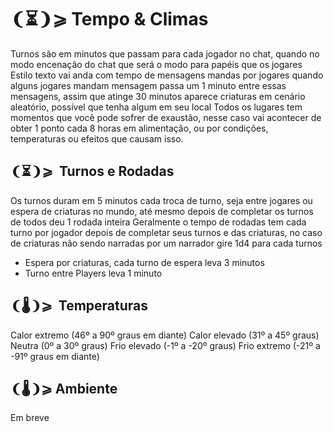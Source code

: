 # ❨⏳❩⩾ Tempo & Climas
Turnos são em minutos que passam para cada jogador no chat, quando no modo encenação do chat que será o modo para papéis que os jogares
Estilo texto vai anda com tempo de mensagens mandas por jogares quando alguns jogares mandam mensagem passa um 1 minuto entre essas mensagens, assim que atinge 30 minutos aparece criaturas em cenário aleatório, possível que tenha algum em seu local
Todos os lugares tem momentos que você pode sofrer de exaustão, nesse caso vai acontecer de obter 1 ponto cada 8 horas em alimentação, ou por condições, temperaturas ou efeitos que causam isso.

## ❨⏳❩⩾  Turnos e Rodadas
Os turnos duram em 5 minutos cada troca de turno, seja entre jogares ou espera de criaturas no mundo, até mesmo depois de completar os turnos de todos deu 1 rodada inteira
Geralmente o tempo de rodadas tem cada turno por jogador depois de completar seus turnos e das criaturas, no caso de criaturas não sendo narradas por um narrador gire 1d4 para cada turnos 

- Espera por criaturas, cada turno de espera leva 3 minutos
- Turno entre Players leva 1 minuto

## ❨🌡️❩⩾  Temperaturas
Calor extremo (46º a 90º graus em diante)
Calor elevado (31º a 45º graus)
Neutra (0º a 30º graus)
Frio elevado (-1º a -20º graus)
Frio extremo (-21º a -91º graus em diante)

## ❨🌡️❩⩾ Ambiente
Em breve
